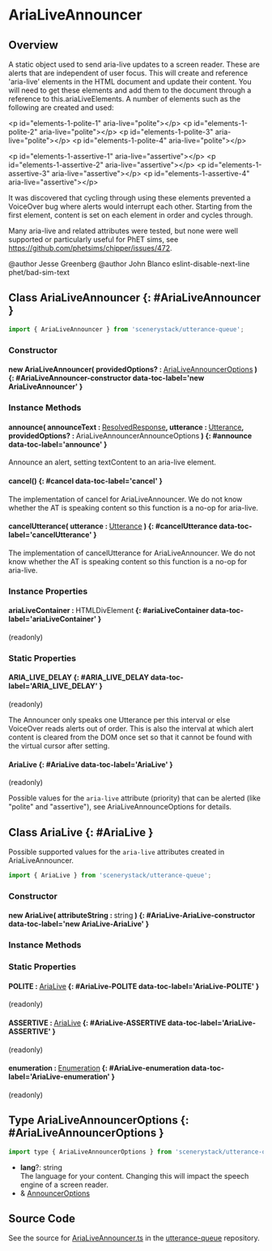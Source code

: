 # AriaLiveAnnouncer

## Overview

A static object used to send aria-live updates to a screen reader. These are alerts that are independent of user
focus. This will create and reference 'aria-live' elements in the HTML document and update their content. You
will need to get these elements and add them to the document through a reference to this.ariaLiveElements.
A number of elements such as the following are created and used:

   &lt;p id="elements-1-polite-1" aria-live="polite"&gt;&lt;/p&gt;
   &lt;p id="elements-1-polite-2" aria-live="polite"&gt;&lt;/p&gt;
   &lt;p id="elements-1-polite-3" aria-live="polite"&gt;&lt;/p&gt;
   &lt;p id="elements-1-polite-4" aria-live="polite"&gt;&lt;/p&gt;

   &lt;p id="elements-1-assertive-1" aria-live="assertive"&gt;&lt;/p&gt;
   &lt;p id="elements-1-assertive-2" aria-live="assertive"&gt;&lt;/p&gt;
   &lt;p id="elements-1-assertive-3" aria-live="assertive"&gt;&lt;/p&gt;
   &lt;p id="elements-1-assertive-4" aria-live="assertive"&gt;&lt;/p&gt;

It was discovered that cycling through using these elements prevented a VoiceOver bug where alerts would interrupt
each other. Starting from the first element, content is set on each element in order and cycles through.

Many aria-live and related attributes were tested, but none were well supported or particularly useful for PhET sims,
see https://github.com/phetsims/chipper/issues/472.

@author Jesse Greenberg
@author John Blanco
eslint-disable-next-line phet/bad-sim-text

## Class AriaLiveAnnouncer {: #AriaLiveAnnouncer }


```js
import { AriaLiveAnnouncer } from 'scenerystack/utterance-queue';
```
### Constructor

#### new AriaLiveAnnouncer( providedOptions? : <span style="font-weight: 400;">[AriaLiveAnnouncerOptions](../utterance-queue/AriaLiveAnnouncer.md#AriaLiveAnnouncerOptions)</span> ) {: #AriaLiveAnnouncer-constructor data-toc-label='new AriaLiveAnnouncer' }

### Instance Methods

#### announce( announceText : <span style="font-weight: 400;">[ResolvedResponse](../utterance-queue/ResponsePacket.md#ResolvedResponse)</span>, utterance : <span style="font-weight: 400;">[Utterance](../utterance-queue/Utterance.md)</span>, providedOptions? : <span style="font-weight: 400;">AriaLiveAnnouncerAnnounceOptions</span> ) {: #announce data-toc-label='announce' }

Announce an alert, setting textContent to an aria-live element.

#### cancel() {: #cancel data-toc-label='cancel' }

The implementation of cancel for AriaLiveAnnouncer. We do not know whether the AT is speaking content so
this function is a no-op for aria-live.

#### cancelUtterance( utterance : <span style="font-weight: 400;">[Utterance](../utterance-queue/Utterance.md)</span> ) {: #cancelUtterance data-toc-label='cancelUtterance' }

The implementation of cancelUtterance for AriaLiveAnnouncer. We do not know whether the AT is speaking content so
this function is a no-op for aria-live.

### Instance Properties

#### ariaLiveContainer : <span style="font-weight: 400;">HTMLDivElement</span> {: #ariaLiveContainer data-toc-label='ariaLiveContainer' }

(readonly)

### Static Properties

#### ARIA_LIVE_DELAY {: #ARIA_LIVE_DELAY data-toc-label='ARIA_LIVE_DELAY' }

(readonly)

The Announcer only speaks one Utterance per this interval or else VoiceOver reads alerts out of order.
This is also the interval at which alert content is cleared from the DOM once set so that it cannot be found
with the virtual cursor after setting.

#### AriaLive {: #AriaLive data-toc-label='AriaLive' }

(readonly)

Possible values for the `aria-live` attribute (priority) that can be alerted (like "polite" and
"assertive"), see AriaLiveAnnounceOptions for details.



## Class AriaLive {: #AriaLive }


Possible supported values for the `aria-live` attributes created in AriaLiveAnnouncer.

```js
import { AriaLive } from 'scenerystack/utterance-queue';
```
### Constructor

#### new AriaLive( attributeString : <span style="font-weight: 400;"><span style="color: hsla(calc(var(--md-hue) + 180deg),80%,40%,1);">string</span></span> ) {: #AriaLive-AriaLive-constructor data-toc-label='new AriaLive-AriaLive' }

### Instance Methods



### Static Properties

#### POLITE : <span style="font-weight: 400;">[AriaLive](../utterance-queue/AriaLiveAnnouncer.md#AriaLive)</span> {: #AriaLive-POLITE data-toc-label='AriaLive-POLITE' }

(readonly)

#### ASSERTIVE : <span style="font-weight: 400;">[AriaLive](../utterance-queue/AriaLiveAnnouncer.md#AriaLive)</span> {: #AriaLive-ASSERTIVE data-toc-label='AriaLive-ASSERTIVE' }

(readonly)

#### enumeration : <span style="font-weight: 400;">[Enumeration](../phet-core/Enumeration.md)</span> {: #AriaLive-enumeration data-toc-label='AriaLive-enumeration' }

(readonly)



## Type AriaLiveAnnouncerOptions {: #AriaLiveAnnouncerOptions }


```js
import type { AriaLiveAnnouncerOptions } from 'scenerystack/utterance-queue';
```


- **lang**?: <span style="color: hsla(calc(var(--md-hue) + 180deg),80%,40%,1);">string</span>
<br>  The language for your content. Changing this will impact the speech engine of a screen reader.
- &amp; [AnnouncerOptions](../utterance-queue/Announcer.md#AnnouncerOptions)




## Source Code

See the source for [AriaLiveAnnouncer.ts](https://github.com/phetsims/utterance-queue/blob/main/js/AriaLiveAnnouncer.ts) in the [utterance-queue](https://github.com/phetsims/utterance-queue) repository.
